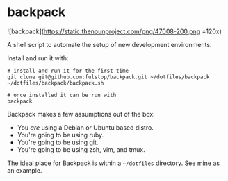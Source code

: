 # backpack
![backpack](https://static.thenounproject.com/png/47008-200.png =120x)

A shell script to automate the setup of new development environments.

Install and run it with:
``` shell
# install and run it for the first time
git clone git@github.com:fulstop/backpack.git ~/dotfiles/backpack
~/dotfiles/backpack/backpack.sh

# once installed it can be run with
backpack
```

Backpack makes a few assumptions out of the box:
- You _are_ using a Debian or Ubuntu based distro.
- You're going to be using ruby.
- You're going to be using git.
- You're going to be using zsh, vim, and tmux.

The ideal place for Backpack is within a `~/dotfiles` directory. See [mine](https://github.com/fulstop/dotfiles) as an example.
